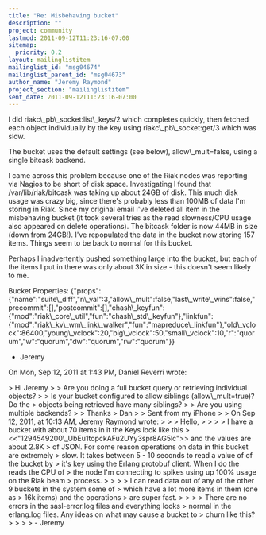 ```yaml
---
title: "Re: Misbehaving bucket"
description: ""
project: community
lastmod: 2011-09-12T11:23:16-07:00
sitemap:
  priority: 0.2
layout: mailinglistitem
mailinglist_id: "msg04674"
mailinglist_parent_id: "msg04673"
author_name: "Jeremy Raymond"
project_section: "mailinglistitem"
sent_date: 2011-09-12T11:23:16-07:00
---
```



I did riakc\\_pb\\_socket:list\\_keys/2 which completes quickly, then fetched each
object individually by the key using riakc\\_pb\\_socket:get/3 which was slow.

The bucket uses the default settings (see below), allow\\_mult=false, using a
single bitcask backend.

I came across this problem because one of the Riak nodes was reporting via
Nagios to be short of disk space. Investigating I found that
/var/lib/riak/bitcask was taking up about 24GB of disk. This much disk usage
was crazy big, since there's probably less than 100MB of data I'm storing in
Riak. Since my original email I've deleted all item in the misbehaving
bucket (it took several tries as the read slowness/CPU usage
also appeared on delete operations). The bitcask folder is now 44MB in size
(down from 24GB!). I've repopulated the data in the bucket now storing 157
items. Things seem to be back to normal for this bucket.

Perhaps I inadvertently pushed something large into the bucket, but each of
the items I put in there was only about 3K in size - this doesn't seem
likely to me.


Bucket Properties:
{"props":{"name":"suite\\_diff","n\\_val":3,"allow\\_mult":false,"last\\_write\\_wins":false,"precommit":[],"postcommit":[],"chash\\_keyfun":{"mod":"riak\\_core\\_util","fun":"chash\\_std\\_keyfun"},"linkfun":{"mod":"riak\\_kv\\_wm\\_link\\_walker","fun":"mapreduce\\_linkfun"},"old\\_vclock":86400,"young\\_vclock":20,"big\\_vclock":50,"small\\_vclock":10,"r":"quorum","w":"quorum","dw":"quorum","rw":"quorum"}}

- Jeremy


On Mon, Sep 12, 2011 at 1:43 PM, Daniel Reverri  wrote:

&gt; Hi Jeremy
&gt;
&gt; Are you doing a full bucket query or retrieving individual objects?
&gt;
&gt; Is your bucket configured to allow siblings (allow\\_mult=true)? Do the
&gt; objects being retrieved have many siblings?
&gt;
&gt; Are you using multiple backends?
&gt;
&gt; Thanks
&gt; Dan
&gt;
&gt; Sent from my iPhone
&gt;
&gt; On Sep 12, 2011, at 10:13 AM, Jeremy Raymond  wrote:
&gt;
&gt; &gt; Hello,
&gt; &gt;
&gt; &gt; I have a bucket with about 70 items in it the Keys look like this
&gt; &lt;&lt;"1294549200\\_UbEu1topckAFu2UYy3spr8AG5lc"&gt;&gt; and the values are about 2.8K
&gt; of JSON. For some reason operations on data in this bucket are extremely
&gt; slow. It takes between 5 - 10 seconds to read a value of of the bucket by
&gt; it's key using the Erlang protobuf client. When I do the reads the CPU of
&gt; the node I'm connecting to spikes using up 100% usage on the Riak beam
&gt; process.
&gt; &gt;
&gt; &gt; I can read data out of any of the other 9 buckets in the system some of
&gt; which have a lot more items in them (one as &gt; 16k items) and the operations
&gt; are super fast.
&gt; &gt;
&gt; &gt; There are no errors in the sasl-error.log files and everything looks
&gt; normal in the erlang.log files. Any ideas on what may cause a bucket to
&gt; churn like this?
&gt; &gt;
&gt; &gt; - Jeremy
